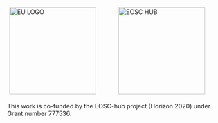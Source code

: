 <div class="row" style="display: flex;">
  <div class="column" style="flex: 50%; padding: 5px;">
	<img src="https://www.egi.eu/wp-content/uploads/2020/01/eu-logo.jpeg" alt="EU LOGO" height="200"> 
  </div>
  <div class="column" style="flex: 50%; padding: 5px;">
	<img src="https://www.egi.eu/wp-content/uploads/2020/01/eosc-hub-v-web.png"  alt="EOSC HUB" height="200"> 
  </div>
</div>

This work is co-funded by the EOSC-hub project (Horizon 2020) under Grant number 777536.  
